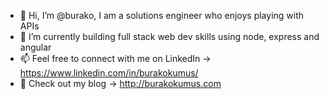 - 👋 Hi, I’m @burako, I am a solutions engineer who enjoys playing with APIs
- 🌱 I’m currently building full stack web dev skills using node, express and angular
- 📫 Feel free to connect with me on LinkedIn -> https://www.linkedin.com/in/burakokumus/
- 📗 Check out my blog -> http://burakokumus.com

<!---
burako/burako is a ✨ special ✨ repository because its `README.md` (this file) appears on your GitHub profile.
You can click the Preview link to take a look at your changes.
--->
